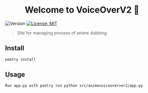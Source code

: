 <h1 align="center">Welcome to VoiceOverV2 👋</h1>
<p>
  <img alt="Version" src="https://img.shields.io/badge/version-2.0-blue.svg?cacheSeconds=2592000" />
  <a href="#" target="_blank">
    <img alt="License: MIT" src="https://img.shields.io/badge/License-MIT-yellow.svg" />
  </a>
</p>

> Site for managing process of anime dubbing

## Install

```sh
poetry install
```

## Usage

```sh
Run app.py with poetry run python src/animevoiceoverver2/app.py
```

